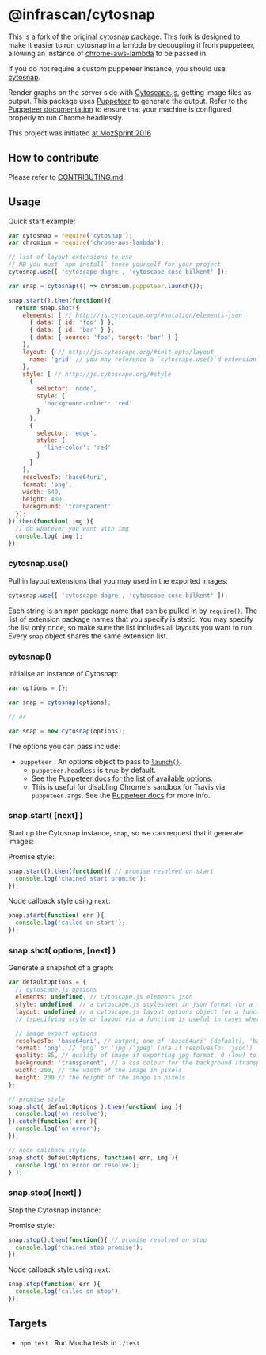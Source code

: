 # @infrascan/cytosnap

This is a fork of [the original cytosnap package](https://github.com/cytoscape/cytosnap). This fork is designed to make it easier to run cytosnap in a lambda by decoupling it from puppeteer, allowing an instance of [chrome-aws-lambda](https://github.com/alixaxel/chrome-aws-lambda) to be passed in.

If you do not require a custom puppeteer instance, you should use [cytosnap](https://github.com/cytoscape/cytosnap).

Render graphs on the server side with [Cytoscape.js](http://js.cytoscape.org), getting image files as output.  This package uses [Puppeteer](https://pptr.dev) to generate the output.  Refer to the [Puppeteer documentation](https://github.com/GoogleChrome/puppeteer/blob/master/docs/troubleshooting.md#troubleshooting) to ensure that your machine is configured properly to run Chrome headlessly.

This project was initiated [at MozSprint 2016](https://github.com/mozillascience/global-sprint-2016/issues/25)


## How to contribute

Please refer to [CONTRIBUTING.md](CONTRIBUTING.md).


## Usage

Quick start example:

```js
var cytosnap = require('cytosnap');
var chromium = require('chrome-aws-lambda');

// list of layout extensions to use
// NB you must `npm install` these yourself for your project
cytosnap.use([ 'cytoscape-dagre', 'cytoscape-cose-bilkent' ]);

var snap = cytosnap(() => chromium.puppeteer.launch());

snap.start().then(function(){
  return snap.shot({
    elements: [ // http://js.cytoscape.org/#notation/elements-json
      { data: { id: 'foo' } },
      { data: { id: 'bar' } },
      { data: { source: 'foo', target: 'bar' } }
    ],
    layout: { // http://js.cytoscape.org/#init-opts/layout
      name: 'grid' // you may reference a `cytoscape.use()`d extension name here
    },
    style: [ // http://js.cytoscape.org/#style
      {
        selector: 'node',
        style: {
          'background-color': 'red'
        }
      },
      {
        selector: 'edge',
        style: {
          'line-color': 'red'
        }
      }
    ],
    resolvesTo: 'base64uri',
    format: 'png',
    width: 640,
    height: 480,
    background: 'transparent'
  });
}).then(function( img ){
  // do whatever you want with img
  console.log( img );
});
```

### cytosnap.use()

Pull in layout extensions that you may used in the exported images:

```js
cytosnap.use([ 'cytoscape-dagre', 'cytoscape-cose-bilkent' ]);
```

Each string is an npm package name that can be pulled in by `require()`.  The list of extension package names that you specify is static:  You may specify the list only once, so make sure the list includes all layouts you want to run.  Every `snap` object shares the same extension list.

### cytosnap()

Initialise an instance of Cytosnap:

```js
var options = {};

var snap = cytosnap(options);

// or

var snap = new cytosnap(options);
```

The options you can pass include:

- `puppeteer` : An options object to pass to [`launch()`](https://github.com/GoogleChrome/puppeteer/blob/master/docs/api.md#puppeteerlaunchoptions).
  - `puppeteer.headless` is `true` by default.
  - See the [Puppeteer docs for the list of available options](https://github.com/GoogleChrome/puppeteer/blob/master/docs/api.md#puppeteerlaunchoptions).
  - This is useful for disabling Chrome's sandbox for Travis via `puppeteer.args`.  See the [Puppeteer docs](https://github.com/GoogleChrome/puppeteer/blob/master/docs/troubleshooting.md#troubleshooting) for more info.

### snap.start( [next] )

Start up the Cytosnap instance, `snap`, so we can request that it generate images:

Promise style:
```js
snap.start().then(function(){ // promise resolved on start
  console.log('chained start promise');
});
```

Node callback style using `next`:
```js
snap.start(function( err ){
  console.log('called on start');
});
```

### snap.shot( options, [next] )

Generate a snapshot of a graph:

```js
var defaultOptions = {
  // cytoscape.js options
  elements: undefined, // cytoscape.js elements json
  style: undefined, // a cytoscape.js stylesheet in json format (or a function that returns it)
  layout: undefined // a cytoscape.js layout options object (or a function that returns it)
  // (specifying style or layout via a function is useful in cases where you can't send properly serialisable json)

  // image export options
  resolvesTo: 'base64uri', // output, one of 'base64uri' (default), 'base64', 'stream', or 'json' (export resultant node positions from layout)
  format: 'png', // 'png' or 'jpg'/'jpeg' (n/a if resolvesTo: 'json')
  quality: 85, // quality of image if exporting jpg format, 0 (low) to 100 (high)
  background: 'transparent', // a css colour for the background (transparent by default)
  width: 200, // the width of the image in pixels
  height: 200 // the height of the image in pixels
};

// promise style
snap.shot( defaultOptions ).then(function( img ){
  console.log('on resolve');
}).catch(function( err ){
  console.log('on error');
});

// node callback style
snap.shot( defaultOptions, function( err, img ){
  console.log('on error or resolve');
} );
```

### snap.stop( [next] )

Stop the Cytosnap instance:

Promise style:
```js
snap.stop().then(function(){ // promise resolved on stop
  console.log('chained stop promise');
});
```

Node callback style using `next`:
```js
snap.stop(function( err ){
  console.log('called on stop');
});
```

## Targets

* `npm test` : Run Mocha tests in `./test`
